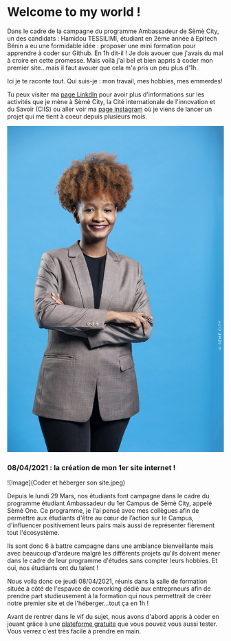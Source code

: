 # Welcome to my world !

Dans le cadre de la campagne du programme Ambassadeur de Sèmè City, un des candidats : Hamidou TESSILIMI, étudiant en 2ème année à Epitech Bénin a eu une formidable idée : proposer une mini formation pour apprendre à coder sur Github. En 1h dit-il ! Je dois avouer que j'avais du mal à croire en cette promesse. 
Mais voilà j'ai bel et bien appris à coder mon premier site...mais il faut avouer que cela m'a pris un peu plus d'1h. 

Ici je te raconte tout. Qui suis-je : mon travail, mes hobbies, mes emmerdes!

Tu peux visiter ma [page LinkdIn](https://www.linkedin.com/in/samya-barfleur-dancale-a96951121/) pour avoir plus d'informations sur les activités que je mène à Sèmè City, la Cité internationale de l'innovation et du Savoir (CIIS) ou aller voir ma [page instagram](https://www.instagram.com/sam_b.creations/?hl=fr) où je viens de lancer un projet qui me tient à coeur depuis plusieurs mois. 

![Image](SAMYA_01-BQ.jpg)

### 08/04/2021 : la création de mon 1er site internet !

![Image](Coder et héberger son site.jpeg)

Depuis le lundi 29 Mars, nos étudiants font campagne dans le cadre du programme étudiant Ambassadeur du 1er Campus de Sèmè City, appelé Sèmè One. Ce programme, je l'ai pensé avec mes collègues afin de permettre aux étudiants d'être au cœur de l’action sur le Campus, d'influencer positivement leurs pairs mais aussi de représenter fièrement tout l'écosystème. 

Ils sont donc 6 à battre campagne dans une ambiance bienveillante mais avec beaucoup d'ardeure malgré les différents projets qu'ils doivent mener dans le cadre de leur programme d'études sans compter leurs hobbies. Et oui, nos étudiants ont du talent !

Nous voila donc ce jeudi 08/04/2021, réunis dans la salle de formation située à côté de l'espavce de coworking dédié aux entreprneurs afin de prendre part studieusement à la formation qui nous permettrait de créer notre premier site et de l'héberger...tout ça en 1h ! 

Avant de rentrer dans le vif du sujet, nous avons d'abord appris à coder en jouant grâce à une [plateforme gratuite](https://codecombat.com/play) que vous pouvez vous aussi tester. Vous verrez c'est très facile à prendre en main. 

